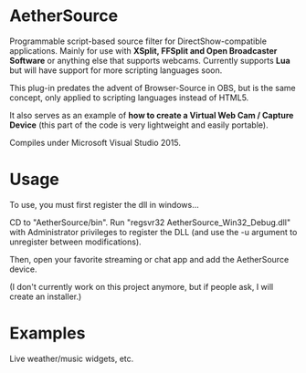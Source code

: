 # AetherSource
Programmable script-based source filter for DirectShow-compatible applications. Mainly for use with **XSplit, FFSplit and Open Broadcaster Software** or anything else that supports webcams. Currently supports **Lua** but will have support for more scripting languages soon.

This plug-in predates the advent of Browser-Source in OBS, but is the same concept, only applied to scripting languages instead of HTML5.

It also serves as an example of **how to create a Virtual Web Cam / Capture Device** (this part of the code is very lightweight and easily portable).

Compiles under Microsoft Visual Studio 2015.

# Usage
To use, you must first register the dll in windows...

CD to "AetherSource/bin".
Run "regsvr32 AetherSource_Win32_Debug.dll" with Administrator privileges to register the DLL (and use the -u argument to unregister between modifications).

Then, open your favorite streaming or chat app and add the AetherSource device.

(I don't currently work on this project anymore, but if people ask, I will create an installer.)

# Examples
Live weather/music widgets, etc.
